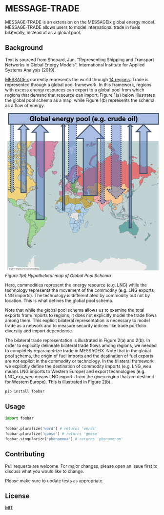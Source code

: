 # MESSAGE-TRADE

MESSAGE-TRADE is an extension on the MESSAGEix global energy model. MESSAGE-TRADE allows users to model international trade in fuels bilaterally, instead of as a global pool.

## Background
Text is sourced from Shepard, Jun. "Representing Shipping and Transport Networks in Global Energy Models", International Institute for Applied Systems Analysis (2019).

[MESSAGEix](https://github.com/iiasa/message_ix) currently represents the world through [14 regions](http://www.iiasa.ac.at/web/home/research/researchPrograms/Energy/MESSAGE-model-regions.en.html). Trade is represented through a global pool framework. In this framework, regions with excess energy resources can export to a global pool from which regions that demand that resource can import. Figure 1(a) below illustrates the global pool schema as a map, while Figure 1(b) represents the schema as a flow of energy. 

![](images/global_pool_map.png)
*Figure 1(a) Hypothetical map of Global Pool Schema*

Here, commodities represent the energy resource (e.g. LNG) while the technology represents the movement of the commodity (e.g. LNG exports, LNG imports). The technology is differentiated by commodity but not by location. This is what defines the global pool schema.

Note that while the global pool schema allows us to examine the total exports from/imports to regions, it does not explicitly model the trade flows among them. This explicit bilateral representation is necessary to model trade as a network and to measure security indices like trade portfolio diversity and import dependence.

The bilateral trade representation is illustrated in Figure 2(a) and 2(b). In order to explicitly delineate bilateral trade flows among regions, we needed to completely reparametrize trade in MESSAGEIX. Note that in the global pool schema, the origin of fuel imports and the destination of fuel exports are not explicit in the commodity or technology. In the bilateral framework we explicitly define the destination of commodity imports (e.g. LNG_weu means LNG imports to Western Europe) and export technologies (e.g. LNG_exp_weu means LNG exports from the given region that are destined for Western Europe). This is illustrated in Figure 2(b). 



```bash
pip install foobar
```

## Usage

```python
import foobar

foobar.pluralize('word') # returns 'words'
foobar.pluralize('goose') # returns 'geese'
foobar.singularize('phenomena') # returns 'phenomenon'
```

## Contributing
Pull requests are welcome. For major changes, please open an issue first to discuss what you would like to change.

Please make sure to update tests as appropriate.

## License
[MIT](https://choosealicense.com/licenses/mit/)